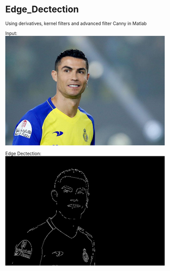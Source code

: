 # Edge_Dectection
Using derivatives, kernel filters and advanced filter Canny in Matlab

Input:
![Input image](siuu.jpg)

Edge Dectection:
![Output image](edge_detect_siuu.png)
